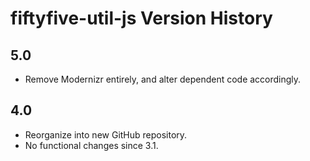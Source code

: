 # fiftyfive-util-js Version History

## 5.0

* Remove Modernizr entirely, and alter dependent code accordingly.


## 4.0

* Reorganize into new GitHub repository.
* No functional changes since 3.1.
